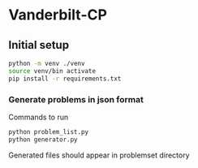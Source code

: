 # Vanderbilt-CP

## Initial setup

```bash
python -m venv ./venv
source venv/bin activate
pip install -r requirements.txt
```

### Generate problems in json format

Commands to run

```bash
python problem_list.py
python generator.py
```

Generated files should appear in problemset directory

